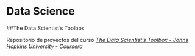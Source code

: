 Data Science
============

##The Data Scientist’s Toolbox 

Repositorio de proyectos del curso [*The Data Scientist’s Toolbox - Johns Hopkins University - Coursera*](https://class.coursera.org/datascitoolbox-009/)
